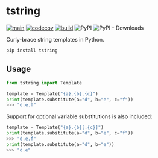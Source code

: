 # tstring

[![main](https://github.com/maxwelllevin/tstring/actions/workflows/pytest.yml/badge.svg)](https://github.com/maxwelllevin/tstring/actions/workflows/pytest.yml)
[![codecov](https://codecov.io/github/maxwelllevin/tstring/branch/main/graph/badge.svg?token=W6D5FN6AUA)](https://codecov.io/github/maxwelllevin/tstring)
[![build](https://github.com/maxwelllevin/tstring/actions/workflows/pypi.yml/badge.svg)](https://github.com/maxwelllevin/tstring/actions/workflows/pypi.yml)
![PyPI](https://img.shields.io/pypi/v/tstring)
![PyPI - Downloads](https://img.shields.io/pypi/dm/tstring)

Curly-brace string templates in Python.

```shell
pip install tstring
```

## Usage

```python
from tstring import Template

template = Template("{a}.{b}.{c}")
print(template.substitute(a="d", b="e", c="f"))
>>> "d.e.f"
```

Support for optional variable substitutions is also included:

```python
template = Template("{a}.{b}[.{c}]")
print(template.substitute(a="d", b="e", c="f"))
>>> "d.e.f"
print(template.substitute(a="d", b="e"))
>>> "d.e"
```
